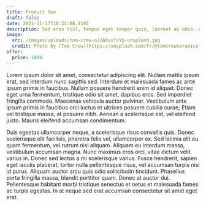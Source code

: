 ```yaml
---
title: Product Two
draft: false
date: 2022-11-17T10:34:08.410Z
description: Sed eros nisl, tempus eget tempor quis, laoreet ac odio. Aenean tristique metus vitae mollis imperdiet.
image:
  src: /images/uploads/tom-crew-oiZAQvxTcYQ-unsplash.jpg
  credit: Photo by [Tom Crew](https://unsplash.com/fr/@tomcrewceramics) on [Unsplash](https://unsplash.com/)
offer:
  price: 1000
---
```


Lorem ipsum dolor sit amet, consectetur adipiscing elit. Nullam mattis ipsum erat, sed interdum nunc sagittis sed. Interdum et malesuada fames ac ante ipsum primis in faucibus. Nullam posuere hendrerit enim id aliquet. Donec eget urna fermentum, tristique odio sit amet, dapibus eros. Sed imperdiet fringilla commodo. Maecenas vehicula auctor pulvinar. Vestibulum ante ipsum primis in faucibus orci luctus et ultrices posuere cubilia curae; Etiam vel tristique massa, at posuere nibh. Aenean a scelerisque est, vel eleifend justo. Mauris eleifend accumsan condimentum.

Duis egestas ullamcorper neque, a scelerisque risus convallis quis. Donec scelerisque elit facilisis, pharetra felis vel, ullamcorper ex. Sed lacinia elit eu quam fermentum, vel rutrum nisi aliquam. Aliquam eu interdum massa, vestibulum accumsan magna. Nunc maximus eros orci, vitae dictum velit varius in. Donec sed lectus a mi scelerisque varius. Fusce hendrerit, sapien eget iaculis placerat, tortor nulla pellentesque risus, vel accumsan turpis nisi id purus. Aliquam auctor arcu quis odio sollicitudin tincidunt. Phasellus porta fringilla massa, blandit porttitor quam. Donec at auctor dui. Pellentesque habitant morbi tristique senectus et netus et malesuada fames ac turpis egestas. In at neque sed erat accumsan consectetur sit amet eget erat.
